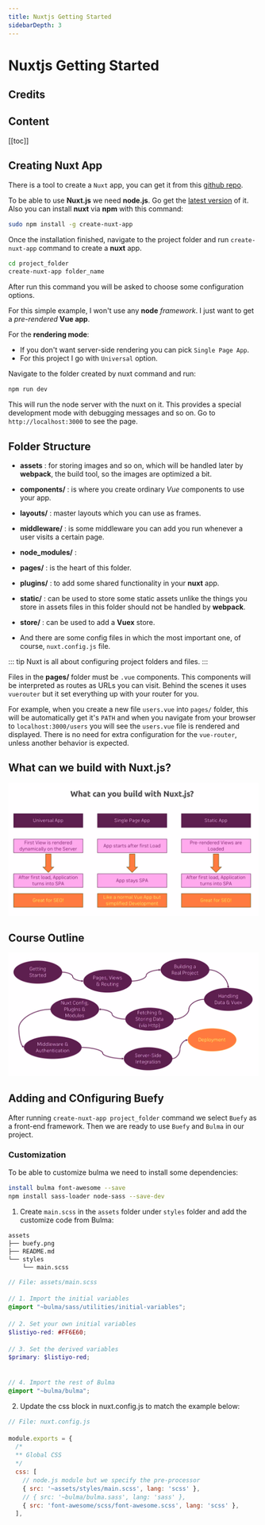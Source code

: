 ```yaml
---
title: Nuxtjs Getting Started
sidebarDepth: 3
---
```


# Nuxtjs Getting Started

## Credits

## Content

[[toc]]

## Creating Nuxt App 

There is a tool to create a `Nuxt` app, you can get it from this [github repo](https://github.com/nuxt-community/create-nuxt-app).

To be able to use **Nuxt.js** we need **node.js**. Go get the [latest version](https://nodejs.org/en/) of it. Also you can install **nuxt** via **npm** with this command:

```bash
sudo npm install -g create-nuxt-app
```

Once the installation finished, navigate to the project folder and run `create-nuxt-app` command to create a **nuxt** app.

```bash
cd project_folder
create-nuxt-app folder_name
```

After run this command you will be asked to choose some configuration options.

For this simple example, I won't use any **node** *framework*. I just want to get a *pre-rendered*  **Vue app**.


For the **rendering mode**:
* If you don't want server-side rendering you can pick `Single Page App`.
* For this project I go with `Universal` option.


Navigate to the folder created by nuxt command and run:

```bash
npm run dev
```

This will run the node server with the nuxt on it. This provides a special development mode with debugging messages and so on. Go to `http://localhost:3000` to see the page.

## Folder Structure

* **assets** : for storing images and so on, which will be handled later by **webpack**, the build tool, so the images are optimized a bit.

* **components/** : is where you create ordinary *Vue* components to use your app.
* **layouts/** : master layouts which you can use as frames.
* **middleware/** : is some middleware you can add you run whenever a user visits a certain page.
* **node_modules/** : 
* **pages/** : is the heart of this folder.
* **plugins/** : to add some shared functionality in your **nuxt** app.
* **static/** : can be used to store some static assets unlike the things you store in assets files in this folder should not be handled by **webpack**.
* **store/** : can be used to add a **Vuex** store.

* And there are some config files in which the most important one, of course, `nuxt.config.js` file.

::: tip
Nuxt is all about configuring project folders and files.
:::

Files in the **pages/** folder must be `.vue` components. This components will be interpreted as routes as URLs you can visit. Behind the scenes it uses `vuerouter` but it set everything up with your router for you.

For example, when you create a new file `users.vue` into `pages/` folder, this will be automatically get it's `PATH` and when you navigate from your browser to `localhost:3000/users` you will see the `users.vue` file is rendered and displayed. There is no need for extra configuration for the `vue-router`, unless another behavior is expected.

## What can we build with Nuxt.js?

![what-can-do-nuxt](../images/what-can-do-nuxt.png)

## Course Outline

![course outline](../images/course-outline.png)



## Adding and COnfiguring Buefy

After running `create-nuxt-app project_folder` command we select `Buefy` as a front-end framework. Then we are ready to use `Buefy` and `Bulma` in our project.

### Customization

To be able to customize bulma we need to install some dependencies:

```bash
install bulma font-awesome --save
npm install sass-loader node-sass --save-dev
```

1. Create `main.scss` in the `assets` folder under `styles` folder and add the customize code from Bulma:

```
assets
├── buefy.png
├── README.md
└── styles
    └── main.scss
```

```scss
// File: assets/main.scss

// 1. Import the initial variables
@import "~bulma/sass/utilities/initial-variables";

// 2. Set your own initial variables
$listiyo-red: #FF6E60;

// 3. Set the derived variables
$primary: $listiyo-red;


// 4. Import the rest of Bulma
@import "~bulma/bulma";
```

2. Update the css block in nuxt.config.js to match the example below:

```javascript
// File: nuxt.config.js

module.exports = {
  /*
  ** Global CSS
  */
  css: [
    // node.js module but we specify the pre-processor
    { src: '~assets/styles/main.scss', lang: 'scss' },
    // { src: '~bulma/bulma.sass', lang: 'sass' },
    { src: 'font-awesome/scss/font-awesome.scss', lang: 'scss' },
  ],
```